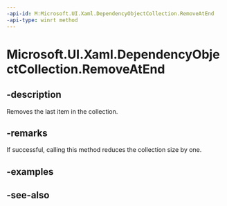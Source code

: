 ```yaml
---
-api-id: M:Microsoft.UI.Xaml.DependencyObjectCollection.RemoveAtEnd
-api-type: winrt method
---
```


<!-- Method syntax
public void RemoveAtEnd()
-->

# Microsoft.UI.Xaml.DependencyObjectCollection.RemoveAtEnd

## -description
Removes the last item in the collection.

## -remarks
If successful, calling this method reduces the collection size by one.

## -examples

## -see-also
